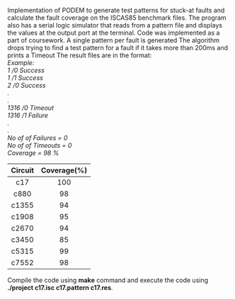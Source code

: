 Implementation of PODEM to generate test patterns for stuck-at faults and calculate the fault coverage on the ISCAS85 benchmark files. The program also has a serial logic simulator that reads from a pattern file and displays the values at the output port at the terminal.
Code was implemented as a part of coursework. A single pattern per fault is generated The algorithm drops trying to find a test pattern for a fault if it takes more than 200ms and prints a Timeout
The result files are in the format:   
_Example:   
1 /0	Success  
1 /1	Success  
2 /0	Success  
.  
.  
1316 /0 Timeout  
1316 /1 Failure  
.  
.  
No of of Failures = 0  
No of of Timeouts = 0  
Coverage = 98 %_


|  Circuit  | Coverage(%)  |
|:---:|:---:|
|  c17    |  100  |
|  c880   |  98  |
|  c1355  |  94  |
|  c1908  |  95  |
|  c2670  |  94  |
|  c3450  |  85  |
|  c5315  |  99  |
|  c7552  |  98  | 

Compile the code using **make** command and execute the code using **./project c17.isc c17.pattern c17.res**. 
